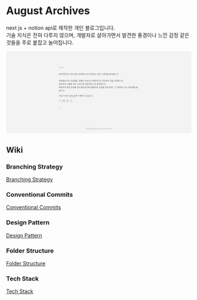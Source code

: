 # August Archives

next js + notion api로 제작한 개인 블로그입니다.<br>
기술 지식은 전혀 다루지 않으며, 개발자로 살아가면서 발견한 풍경이나 느낀 감정 같은 것들을 주로 붙잡고 늘어집니다.<br>

![Alt text](/public/images/preview.png)

## Wiki

### Branching Strategy

[Branching Strategy](https://github.com/wooleejaan/august-archive/wiki/Branching-Strategy)

### Conventional Commits

[Conventional Commits](https://github.com/wooleejaan/august-archive/wiki/Conventional-Commits)

### Design Pattern

[Design Pattern](https://github.com/wooleejaan/august-archive/wiki/Design-Pattern)

### Folder Structure

[Folder Structure](https://github.com/wooleejaan/august-archive/wiki/Folder-Structure)

### Tech Stack

[Tech Stack](https://github.com/wooleejaan/august-archive/wiki/Tech-Stack)

